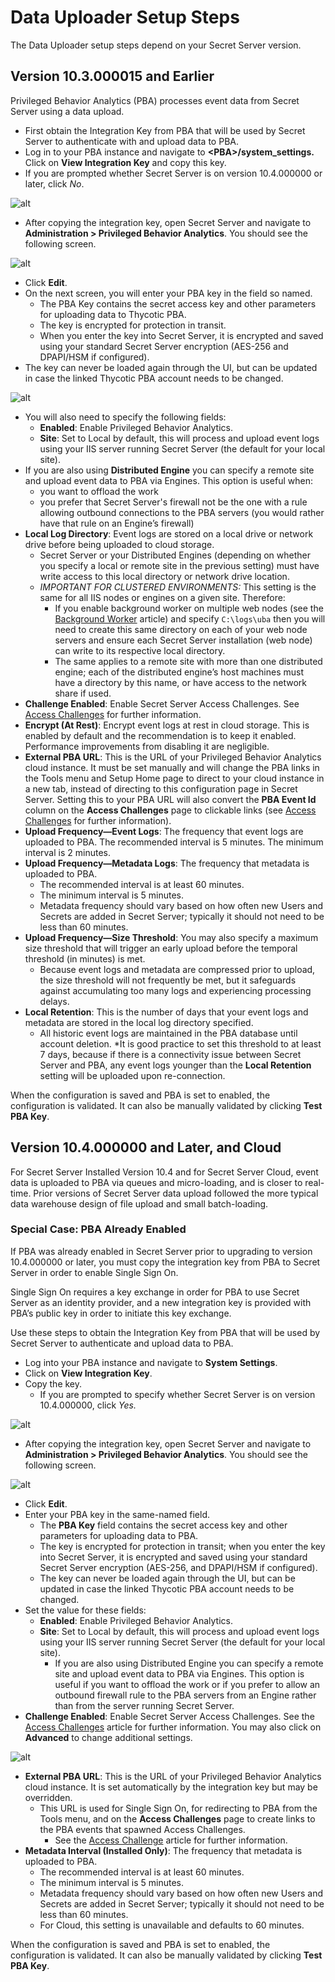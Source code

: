 ﻿[title]: # (Data Uploader Setup)
[tags]: # (secret server)
[priority]: # (3030)

# Data Uploader Setup Steps

The Data Uploader setup steps depend on your Secret Server version.

## Version 10.3.000015 and Earlier

Privileged Behavior Analytics (PBA) processes event data from Secret Server using a data upload.

* First obtain the Integration Key from PBA that will be used by Secret Server to authenticate with and upload data to PBA.
* Log in to your PBA instance and navigate to **\<PBA\>/system_settings.** Click on **View Integration Key** and copy this key.
* If you are prompted whether Secret Server is on version 10.4.000000 or later, click *No*.

![alt](images/01-data-uploader.png)

* After copying the integration key, open Secret Server and navigate to **Administration > Privileged Behavior Analytics**. You should see the following screen.

![alt](images/pba-challenge-enabled.jpg)

* Click **Edit**.
* On the next screen, you will enter your PBA key in the field so named.
  * The PBA Key contains the secret access key and other parameters for uploading data to Thycotic PBA.
  * The key is encrypted for protection in transit.
  * When you enter the key into Secret Server, it is encrypted and saved using your standard Secret Server encryption (AES-256 and DPAPI/HSM if configured).
* The key can never be loaded again through the UI, but can be updated in case the linked Thycotic PBA account needs to be changed.

![alt](images/local-log-dir.jpg)

* You will also need to specify the following fields:
  * **Enabled**: Enable Privileged Behavior Analytics.
  * **Site**: Set to Local by default, this will process and upload event logs using your IIS server running Secret Server (the default for your local site).
* If you are also using **Distributed Engine** you can specify a remote site and upload event data to PBA via Engines. This option is useful when:
  * you want to offload the work
  * you prefer that Secret Server's firewall not be the one with a rule allowing outbound connections to the PBA servers (you would rather have that rule on an Engine’s firewall)
* **Local Log Directory**: Event logs are stored on a local drive or network drive before being uploaded to cloud storage.
  * Secret Server or your Distributed Engines (depending on whether you specify a local or remote site in the previous setting) must have write access to this local directory or network drive location.
  * *IMPORTANT FOR CLUSTERED ENVIRONMENTS:* This setting is the same for all IIS nodes or engines on a given site. Therefore:
    * If you enable background worker on multiple web nodes (see the [Background Worker](bkground-worker-clust-env.md) article) and specify `C:\logs\uba` then you will need to create this same directory on each of your web node servers and ensure each Secret Server installation (web node) can write to its respective local directory.
    * The same applies to a remote site with more than one distributed engine; each of the distributed engine’s host machines must have a directory by this name, or have access to the network share if used.
* **Challenge Enabled**: Enable Secret Server Access Challenges. See [Access Challenges](../access-challenges.md) for further information.
* **Encrypt (At Rest)**: Encrypt event logs at rest in cloud storage. This is enabled by default and the recommendation is to keep it enabled. Performance improvements from disabling it are negligible.
* **External PBA URL**: This is the URL of your Privileged Behavior Analytics cloud instance. It must be set manually and will change the PBA links in the Tools menu and Setup Home page to direct to your cloud instance in a new tab, instead of directing to this configuration page in Secret Server.
  Setting this to your PBA URL will also convert the **PBA Event Id** column on the **Access Challenges** page to clickable links (see [Access Challenges](../access-challenges.md) for further information).
* **Upload Frequency—Event Logs**: The frequency that event logs are uploaded to PBA. The recommended interval is 5 minutes. The minimum interval is 2 minutes.
* **Upload Frequency—Metadata Logs**: The frequency that metadata is uploaded to PBA.
  * The recommended interval is at least 60 minutes.
  * The minimum interval is 5 minutes.
  * Metadata frequency should vary based on how often new Users and Secrets are added in Secret Server; typically it should not need to be less than 60 minutes.
* **Upload Frequency—Size Threshold**: You may also specify a maximum size threshold that will trigger an early upload before the temporal threshold (in minutes) is met.
  * Because event logs and metadata are compressed prior to upload, the size threshold will not frequently be met, but it safeguards against accumulating too many logs and experiencing processing delays.
* **Local Retention**: This is the number of days that your event logs and metadata are stored in the local log directory specified.
  * All historic event logs are maintained in the PBA database until account deletion.
  *It is good practice to set this threshold to at least 7 days, because if there is a connectivity issue between Secret Server and PBA, any event logs younger than the **Local Retention** setting will be uploaded upon re-connection.

When the configuration is saved and PBA is set to enabled, the configuration is validated. It can also be manually validated by clicking **Test PBA Key**.

## Version 10.4.000000 and Later, and Cloud

For Secret Server Installed Version 10.4 and for Secret Server Cloud, event data is uploaded to PBA via queues and micro-loading, and is closer to real-time. Prior versions of Secret Server data upload followed the more typical data warehouse design of file upload and small batch-loading.

### Special Case: PBA Already Enabled

If PBA was already enabled in Secret Server prior to upgrading to version 10.4.000000 or later, you must copy the integration key from PBA to Secret Server in order to enable Single Sign On.

Single Sign On requires a key exchange in order for PBA to use Secret Server as an identity provider, and a new integration key is provided with PBA’s public key in order to initiate this key exchange.

Use these steps to obtain the Integration Key from PBA that will be used by Secret Server to authenticate and upload data to PBA.

* Log into your PBA instance and navigate to **System Settings**.
* Click on **View Integration Key**.
* Copy the key.
  * If you are prompted to specify whether Secret Server is on version 10.4.000000, click *Yes.*

![alt](images/integration-settings.jpg)

* After copying the integration key, open Secret Server and navigate to **Administration > Privileged Behavior Analytics**. You should see the following screen.

![alt](images/confirm-ss-key.jpg)

* Click **Edit**.
* Enter your PBA key in the same-named field.
  * The **PBA Key** field contains the secret access key and other parameters for uploading data to PBA.
  * The key is encrypted for protection in transit; when you enter the key into Secret Server, it is encrypted and saved using your standard Secret Server encryption (AES-256, and DPAPI/HSM if configured).
  * The key can never be loaded again through the UI, but can be updated in case the linked Thycotic PBA account needs to be changed.
* Set the value for these fields:
  * **Enabled**: Enable Privileged Behavior Analytics.
  * **Site**: Set to Local by default, this will process and upload event logs using your IIS server running Secret Server (the default for your local site).
    * If you are also using Distributed Engine you can specify a remote site and upload event data to PBA via Engines. This option is useful if you want to offload the work or if you prefer to allow an outbound firewall rule to the PBA servers from an Engine rather than from the server running Secret Server.
* **Challenge Enabled**: Enable Secret Server Access Challenges. See the [Access Challenges](../access-challenges.md) article for further information. You may also click on **Advanced** to change additional settings.

![alt](images/pba-int-key.jpg)

* **External PBA URL**: This is the URL of your Privileged Behavior Analytics cloud instance. It is set automatically by the integration key but may be overridden.
  * This URL is used for Single Sign On, for redirecting to PBA from the Tools menu, and on the **Access Challenges** page to create links to the PBA events that spawned Access Challenges.
    * See the [Access Challenge](../access-challenge.md) article for further information.
* **Metadata Interval (Installed Only)**: The frequency that metadata is uploaded to PBA.
  * The recommended interval is at least 60 minutes.
  * The minimum interval is 5 minutes.
  * Metadata frequency should vary based on how often new Users and Secrets are added in Secret Server; typically it should not need to be less than 60 minutes.
  * For Cloud, this setting is unavailable and defaults to 60 minutes.

When the configuration is saved and PBA is set to enabled, the configuration is validated. It can also be manually validated by clicking **Test PBA Key**.
